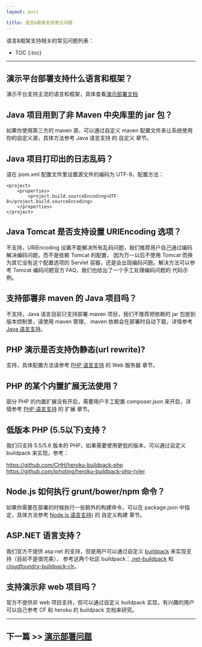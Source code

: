 ```yaml
---
layout: post

title: 语言&框架支持常见问题
---
```


语言&框架支持相关的常见问题列表：

* TOC
{:toc}

---

## 演示平台部署支持什么语言和框架？

演示平台支持主流的语言和框架，具体查看[演示部署文档](http://docs.coding.io/)

## Java 项目用到了非 Maven 中央库里的 jar 包？

如果你使用第三方的 maven 源，可以通过自定义 maven 配置文件来让系统使用你的自定义源，具体方法参考 Java 语言支持 的 自定义 章节。

## Java 项目打印出的日志乱码？

请在 pom.xml 配置文件里设置源文件的编码为 UTF-8，配置方法：

    <project>
        <properties>
            <project.build.sourceEncoding>UTF-8</project.build.sourceEncoding>
        </properties>
    </project>

## Java Tomcat 是否支持设置 URIEncoding 选项？

不支持，URIEncoding 设置不能解决所有乱码问题，我们推荐用户自己通过编码解决编码问题，而不是依赖 Tomcat 的配置， 因为万一以后不使用 Tomcat 而换为其它没有这个配置选项的 Servlet 容器，还是会出现编码问题。解决方法可以参考 Tomcat 编码问题官方 FAQ，我们也给出了一个手工处理编码问题的 代码示例。

## 支持部署非 maven 的 Java 项目吗？

不支持，Java 语言目前只支持部署 maven 项目，我们不推荐把依赖的 jar 包放到版本控制里，请使用 maven 管理， maven 依赖会在部署时自动下载，详情参考 [Java 语言支持](http://docs.coding.io/languages/java/)。

## PHP 演示是否支持伪静态(url rewrite)?

支持，具体配置方法请参考 [PHP 语言支持](http://docs.coding.io/languages/php/) 的 Web 服务器 章节。

## PHP 的某个内置扩展无法使用？

部分 PHP 的内置扩展没有开启，需要用户手工配置 composer.json 来开启，详情参考 [PHP 语言支持](http://docs.coding.io/languages/php/) 的 扩展 章节。

## 低版本 PHP (5.5以下)支持？

我们只支持 5.5/5.6 版本的 PHP，如果需要使用更低的版本，可以通过自定义 buildpack 来实现，参考：

https://github.com/CHH/heroku-buildpack-php
https://github.com/iphoting/heroku-buildpack-php-tyler

## Node.js 如何执行 grunt/bower/npm 命令？

如果你需要在部署的时候执行一些额外的构建命令，可以在 package.json 中指定，具体方法参考 [Node.js 语言支持](http://docs.coding.io/languages/nodejs/)) 的 自定义构建 章节。

## ASP.NET 语言支持？

我们官方不提供 asp.net 的支持，但是用户可以通过自定义 [buildpack](http://docs.coding.io/references/buildpack/) 来实现支持（目前不是很完美）， 参考这两个社区 buildpack：[.net-buildpack](https://github.com/cloudfoundry-community/.net-buildpack) 和 [cloudfoundry-buildpack-clr](https://github.com/cloudfoundry-incubator/cloudfoundry-buildpack-clr)。

## 支持演示非 web 项目吗？

官方不提供非 web 项目支持，但可以通过自定义 buildpack 实现，有兴趣的用户可以自己参考 CF 和 heroku 的 buildpack 文档来研究。

---

## 下一篇 >> [演示部署问题](/help/faq/paas/deploy.html)